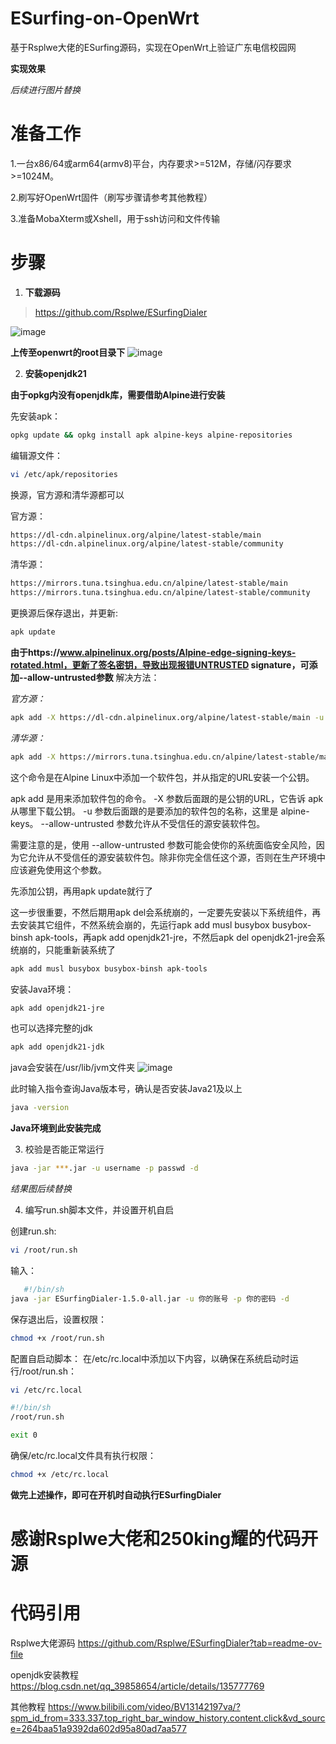 # ESurfing-on-OpenWrt
基于Rsplwe大佬的ESurfing源码，实现在OpenWrt上验证广东电信校园网

**实现效果**


_后续进行图片替换_

# 准备工作

1.一台x86/64或arm64(armv8)平台，内存要求>=512M，存储/闪存要求>=1024M。

2.刷写好OpenWrt固件（刷写步骤请参考其他教程）

3.准备MobaXterm或Xshell，用于ssh访问和文件传输

# 步骤

1. **下载源码**
> https://github.com/Rsplwe/ESurfingDialer

![image](https://github.com/user-attachments/assets/6bb12a0c-30ee-4919-b9a4-c9ab58488bfb)



**上传至openwrt的root目录下**
![image](https://github.com/user-attachments/assets/97c700ae-ec82-4950-ae1f-14ebac359f4f)


2. **安装openjdk21**

**由于opkg内没有openjdk库，需要借助Alpine进行安装**

先安装apk：
```bash
opkg update && opkg install apk alpine-keys alpine-repositories
```

编辑源文件：
```bash
vi /etc/apk/repositories
```

换源，官方源和清华源都可以

官方源：
```bash
https://dl-cdn.alpinelinux.org/alpine/latest-stable/main
https://dl-cdn.alpinelinux.org/alpine/latest-stable/community
```
清华源：
```bash
https://mirrors.tuna.tsinghua.edu.cn/alpine/latest-stable/main
https://mirrors.tuna.tsinghua.edu.cn/alpine/latest-stable/community
```

更换源后保存退出，并更新:
```bash
apk update
```

**由于https://www.alpinelinux.org/posts/Alpine-edge-signing-keys-rotated.html，更新了签名密钥，导致出现报错UNTRUSTED signature，可添加--allow-untrusted参数**
解决方法：

_官方源：_
```bash
apk add -X https://dl-cdn.alpinelinux.org/alpine/latest-stable/main -u alpine-keys  --allow-untrusted
```
_清华源：_
```bash
apk add -X https://mirrors.tuna.tsinghua.edu.cn/alpine/latest-stable/main -u alpine-keys  --allow-untrusted
```
这个命令是在Alpine Linux中添加一个软件包，并从指定的URL安装一个公钥。

apk add 是用来添加软件包的命令。
-X 参数后面跟的是公钥的URL，它告诉 apk 从哪里下载公钥。
-u 参数后面跟的是要添加的软件包的名称，这里是 alpine-keys。
--allow-untrusted 参数允许从不受信任的源安装软件包。

需要注意的是，使用 --allow-untrusted 参数可能会使你的系统面临安全风险，因为它允许从不受信任的源安装软件包。除非你完全信任这个源，否则在生产环境中应该避免使用这个参数。

先添加公钥，再用apk update就行了

这一步很重要，不然后期用apk del会系统崩的，一定要先安装以下系统组件，再去安装其它组件，不然系统会崩的，先运行apk add musl busybox busybox-binsh apk-tools，再apk add openjdk21-jre，不然后apk del openjdk21-jre会系统崩的，只能重新装系统了
```bash
apk add musl busybox busybox-binsh apk-tools
```

安装Java环境：
```bash
apk add openjdk21-jre
```
也可以选择完整的jdk
```bash
apk add openjdk21-jdk
```
java会安装在/usr/lib/jvm文件夹
![image](https://github.com/user-attachments/assets/792ad724-5a9f-4eaf-aa19-67d332f41edb)

此时输入指令查询Java版本号，确认是否安装Java21及以上
```bash
java -version
```

**Java环境到此安装完成**


3. 校验是否能正常运行
```bash
java -jar ***.jar -u username -p passwd -d
```
_结果图后续替换_

4. 编写run.sh脚本文件，并设置开机自启

创建run.sh:

```bash
vi /root/run.sh
```

输入：
```bash
   #!/bin/sh
java -jar ESurfingDialer-1.5.0-all.jar -u 你的账号 -p 你的密码 -d
 ```
保存退出后，设置权限：
```bash
chmod +x /root/run.sh
```

配置自启动脚本：
在/etc/rc.local中添加以下内容，以确保在系统启动时运行/root/run.sh：
```bash
vi /etc/rc.local
```

```bash
#!/bin/sh
/root/run.sh

exit 0
```

确保/etc/rc.local文件具有执行权限：

```bash
chmod +x /etc/rc.local
```

**做完上述操作，即可在开机时自动执行ESurfingDialer**


# 感谢Rsplwe大佬和250king耀的代码开源

# 代码引用
Rsplwe大佬源码
https://github.com/Rsplwe/ESurfingDialer?tab=readme-ov-file

openjdk安装教程
https://blog.csdn.net/qq_39858654/article/details/135777769

其他教程
https://www.bilibili.com/video/BV13142197va/?spm_id_from=333.337.top_right_bar_window_history.content.click&vd_source=264baa51a9392da602d95a80ad7aa577
